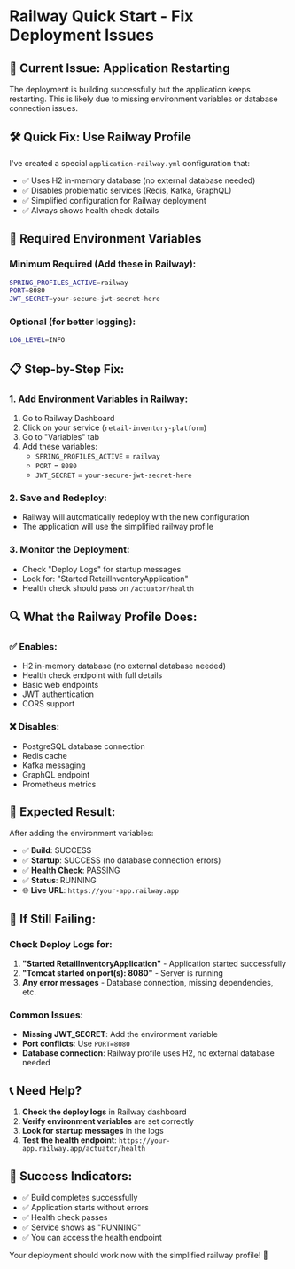 # Railway Quick Start - Fix Deployment Issues

## 🚨 **Current Issue: Application Restarting**

The deployment is building successfully but the application keeps restarting. This is likely due to missing environment variables or database connection issues.

## 🛠️ **Quick Fix: Use Railway Profile**

I've created a special `application-railway.yml` configuration that:
- ✅ Uses H2 in-memory database (no external database needed)
- ✅ Disables problematic services (Redis, Kafka, GraphQL)
- ✅ Simplified configuration for Railway deployment
- ✅ Always shows health check details

## 🚀 **Required Environment Variables**

### **Minimum Required (Add these in Railway):**
```bash
SPRING_PROFILES_ACTIVE=railway
PORT=8080
JWT_SECRET=your-secure-jwt-secret-here
```

### **Optional (for better logging):**
```bash
LOG_LEVEL=INFO
```

## 📋 **Step-by-Step Fix:**

### **1. Add Environment Variables in Railway:**
1. Go to Railway Dashboard
2. Click on your service (`retail-inventory-platform`)
3. Go to "Variables" tab
4. Add these variables:
   - `SPRING_PROFILES_ACTIVE` = `railway`
   - `PORT` = `8080`
   - `JWT_SECRET` = `your-secure-jwt-secret-here`

### **2. Save and Redeploy:**
- Railway will automatically redeploy with the new configuration
- The application will use the simplified railway profile

### **3. Monitor the Deployment:**
- Check "Deploy Logs" for startup messages
- Look for: "Started RetailInventoryApplication"
- Health check should pass on `/actuator/health`

## 🔍 **What the Railway Profile Does:**

### **✅ Enables:**
- H2 in-memory database (no external database needed)
- Health check endpoint with full details
- Basic web endpoints
- JWT authentication
- CORS support

### **❌ Disables:**
- PostgreSQL database connection
- Redis cache
- Kafka messaging
- GraphQL endpoint
- Prometheus metrics

## 🎯 **Expected Result:**

After adding the environment variables:
- ✅ **Build**: SUCCESS
- ✅ **Startup**: SUCCESS (no database connection errors)
- ✅ **Health Check**: PASSING
- ✅ **Status**: RUNNING
- 🌐 **Live URL**: `https://your-app.railway.app`

## 🚨 **If Still Failing:**

### **Check Deploy Logs for:**
1. **"Started RetailInventoryApplication"** - Application started successfully
2. **"Tomcat started on port(s): 8080"** - Server is running
3. **Any error messages** - Database connection, missing dependencies, etc.

### **Common Issues:**
- **Missing JWT_SECRET**: Add the environment variable
- **Port conflicts**: Use `PORT=8080`
- **Database connection**: Railway profile uses H2, no external database needed

## 📞 **Need Help?**

1. **Check the deploy logs** in Railway dashboard
2. **Verify environment variables** are set correctly
3. **Look for startup messages** in the logs
4. **Test the health endpoint**: `https://your-app.railway.app/actuator/health`

## 🎉 **Success Indicators:**

- ✅ Build completes successfully
- ✅ Application starts without errors
- ✅ Health check passes
- ✅ Service shows as "RUNNING"
- ✅ You can access the health endpoint

Your deployment should work now with the simplified railway profile! 🚀
